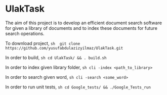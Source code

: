 # UlakTask
The aim of this project is to develop an efficient document search software for given a library of documents and to index these documents for future search operations.

To download project, ```sh  git clone https://github.com/yusufabdulazizyilmaz/UlakTask.git```

In order to build, ```sh cd UlakTask/ && . build.sh```

In order to index given library folder, ```sh cli -index <path_to_library>```

In order to search given word, ```sh cli -search <some_word>```

In order to run unit tests, ```sh cd Google_tests/ && ./Google_Tests_run```
